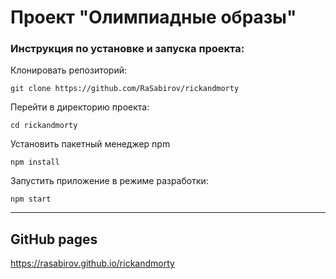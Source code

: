 # Проект "Олимпиадные образы"

### Инструкция по установке и запуска проекта:

Клонировать репозиторий:

```no-highlight
git clone https://github.com/RaSabirov/rickandmorty
```

Перейти в директорию проекта:

```no-highlight
cd rickandmorty
```

Установить пакетный менеджер npm

```no-highlight
npm install
```

Запустить приложение в режиме разработки:

```no-highlight
npm start
```

---

## GitHub pages

https://rasabirov.github.io/rickandmorty
